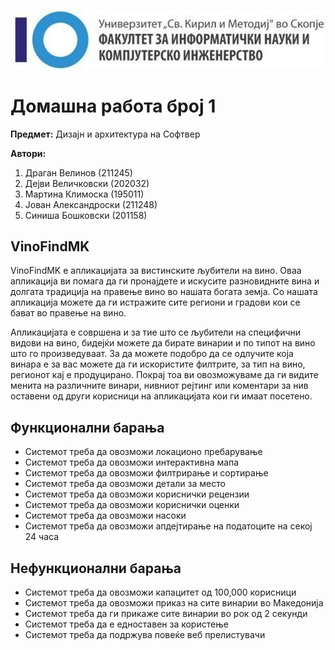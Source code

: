 ![ФИНКИ Logo](image.png)
# Домашна работа број 1

**Предмет:** Дизајн и архитектура на Софтвер

**Автори:**
1. Драган Велинов (211245)
2. Дејви Величковски (202032)
3. Мартина Климоска (195011)
4. Јован Александроски (211248)
5. Синиша Бошковски (201158)

## VinoFindMK

VinoFindMK е апликацијата за вистинските љубители на вино. Оваа апликација ви помага да ги пронајдете и искусите разновидните вина и долгата традиција на правење вино во нашата богата земја. Со нашата апликација можете да ги истражите сите региони и градови кои се бават во правење на вино.

Апликацијата е совршена и за тие што се љубители на специфични видови на вино, бидејќи можете да бирате винарии и по типот на вино што го произведуваат. За да можете подобро да се одлучите која винара е за вас можете да ги искористите филтрите, за тип на вино, регионот кај е продуцирано. Покрај тоа ви овозможуваме да ги видите менита на различните винари, нивниот рејтинг или коментари за нив оставени од други корисници на апликацијата кои ги имаат посетено.

## Функционални барања

- Системот треба да овозможи локационо пребарување
- Системот треба да овозможи интерактивна мапа
- Системот треба да овозможи филтрирање и сортирање
- Системот треба да овозможи детали за место
- Системот треба да овозможи кориснички рецензии
- Системот треба да овозможи кориснички оценки
- Системот треба да овозможи насоки
- Системот треба да овозможи апдејтирање на податоците на секој 24 часа

## Нефункционални барања

- Системот треба да овозможи капацитет од 100,000 корисници
- Системот треба да овозможи приказ на сите винарии во Македонија
- Системот треба да ги прикаже сите винарии во рок од 2 секунди
- Системот треба да е едноставен за користење
- Системот треба да подржува повеќе веб прелистувачи
